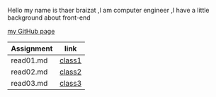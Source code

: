 Hello my name is thaer braizat ,I am computer engineer ,I have a little background about front-end
 
 [my GitHub page](https://github.com/thaerbraizat)


|  Assignment |    link             |
| ----------- | -----------         |
|  read01.md  | [class1](read01.md) |
|  read02.md  | [class2](read02.md) |
|  read03.md  | [class3](read03.md) |